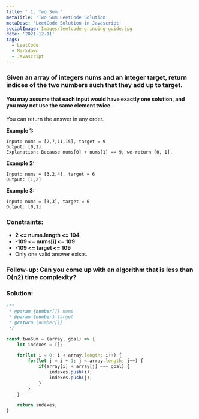 ```yaml
---
title: ' 1. Two Sum '
metaTitle: 'Two Sum LeetCode Solution'
metaDesc: 'LeetCode Solution in Javascript'
socialImage: Images/leetcode-grinding-guide.jpg
date: '2021-12-11'
tags:
  - LeetCode
  - Markdown
  - Javascript
---
```


### Given an array of integers nums and an integer target, return indices of the two numbers such that they add up to target.

#### You may assume that each input would have exactly one solution, and you may not use the same element twice.

You can return the answer in any order.

__Example 1:__
```
Input: nums = [2,7,11,15], target = 9
Output: [0,1]
Explanation: Because nums[0] + nums[1] == 9, we return [0, 1].
```

__Example 2:__
```
Input: nums = [3,2,4], target = 6
Output: [1,2]
```

__Example 3:__
```
Input: nums = [3,3], target = 6
Output: [0,1]
```

### __Constraints:__

* __2 <= nums.length <= 104__
* __-109 <= nums[i] <= 109__
* __-109 <= target <= 109__
* Only one valid answer exists.
 

### __Follow-up:__ Can you come up with an algorithm that is less than __O(n2)__ time complexity?

### __Solution:__

```js
/**
 * @param {number[]} nums
 * @param {number} target
 * @return {number[]}
 */

const twoSum = (array, goal) => {
    let indexes = [];

    for(let i = 0; i < array.length; i++) {
        for(let j = i + 1; j < array.length; j++) {
            if(array[i] + array[j] === goal) {
                indexes.push(i);
                indexes.push(j);
            }
        }
    }

    return indexes;
}
```